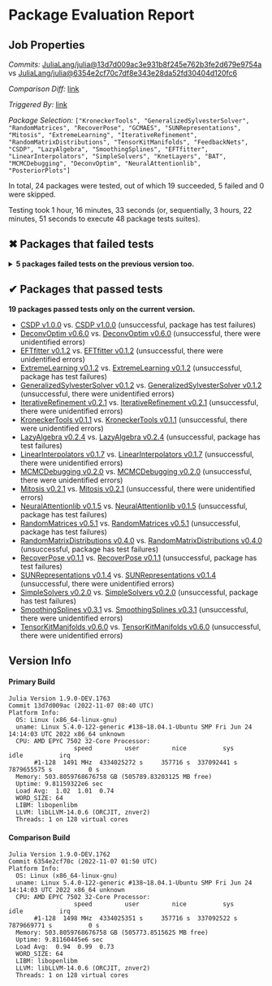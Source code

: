 # Package Evaluation Report

## Job Properties

*Commits:* [JuliaLang/julia@13d7d009ac3e931b8f245e762b3fe2d679e9754a](https://github.com/JuliaLang/julia/commit/13d7d009ac3e931b8f245e762b3fe2d679e9754a) vs [JuliaLang/julia@6354e2cf70c7df8e343e28da52fd30404d120fc6](https://github.com/JuliaLang/julia/commit/6354e2cf70c7df8e343e28da52fd30404d120fc6)

*Comparison Diff:* [link](https://github.com/JuliaLang/julia/compare/6354e2cf70c7df8e343e28da52fd30404d120fc6..13d7d009ac3e931b8f245e762b3fe2d679e9754a)

*Triggered By:* [link](https://github.com/JuliaLang/julia/pull/47477#issuecomment-1305269888)

*Package Selection:* `["KroneckerTools", "GeneralizedSylvesterSolver", "RandomMatrices", "RecoverPose", "GCMAES", "SUNRepresentations", "Mitosis", "ExtremeLearning", "IterativeRefinement", "RandomMatrixDistributions", "TensorKitManifolds", "FeedbackNets", "CSDP", "LazyAlgebra", "SmoothingSplines", "EFTfitter", "LinearInterpolators", "SimpleSolvers", "KnetLayers", "BAT", "MCMCDebugging", "DeconvOptim", "NeuralAttentionlib", "PosteriorPlots"]`

In total, 24 packages were tested, out of which 19 succeeded, 5 failed and 0 were skipped.

Testing took 1 hour, 16 minutes, 33 seconds (or, sequentially, 3 hours, 22 minutes, 51 seconds to execute 48 package tests suites).


## ✖ Packages that failed tests

<details><summary><strong>5 packages failed tests on the previous version too.</strong></summary>
<p>

<details open><summary>Package has test failures (1 packages):</summary>
<p>


- [BAT v2.0.5](https://s3.amazonaws.com/julialang-reports/nanosoldier/pkgeval/by_hash/13d7d00_vs_6354e2c/BAT.primary.log)

</p>
</details>

<details open><summary>There were unidentified errors (4 packages):</summary>
<p>


- [FeedbackNets v0.3.0](https://s3.amazonaws.com/julialang-reports/nanosoldier/pkgeval/by_hash/13d7d00_vs_6354e2c/FeedbackNets.primary.log)
- [GCMAES v0.1.29](https://s3.amazonaws.com/julialang-reports/nanosoldier/pkgeval/by_hash/13d7d00_vs_6354e2c/GCMAES.primary.log)
- [KnetLayers v0.4.0](https://s3.amazonaws.com/julialang-reports/nanosoldier/pkgeval/by_hash/13d7d00_vs_6354e2c/KnetLayers.primary.log)
- [PosteriorPlots v0.2.2](https://s3.amazonaws.com/julialang-reports/nanosoldier/pkgeval/by_hash/13d7d00_vs_6354e2c/PosteriorPlots.primary.log)

</p>
</details>

</p>
</details>


## ✔ Packages that passed tests

**19 packages passed tests only on the current version.**

- [CSDP v1.0.0](https://s3.amazonaws.com/julialang-reports/nanosoldier/pkgeval/by_hash/13d7d00_vs_6354e2c/CSDP.primary.log) vs. [CSDP v1.0.0](https://s3.amazonaws.com/julialang-reports/nanosoldier/pkgeval/by_hash/13d7d00_vs_6354e2c/CSDP.against.log) (unsuccessful, package has test failures)
- [DeconvOptim v0.6.0](https://s3.amazonaws.com/julialang-reports/nanosoldier/pkgeval/by_hash/13d7d00_vs_6354e2c/DeconvOptim.primary.log) vs. [DeconvOptim v0.6.0](https://s3.amazonaws.com/julialang-reports/nanosoldier/pkgeval/by_hash/13d7d00_vs_6354e2c/DeconvOptim.against.log) (unsuccessful, there were unidentified errors)
- [EFTfitter v0.1.2](https://s3.amazonaws.com/julialang-reports/nanosoldier/pkgeval/by_hash/13d7d00_vs_6354e2c/EFTfitter.primary.log) vs. [EFTfitter v0.1.2](https://s3.amazonaws.com/julialang-reports/nanosoldier/pkgeval/by_hash/13d7d00_vs_6354e2c/EFTfitter.against.log) (unsuccessful, there were unidentified errors)
- [ExtremeLearning v0.1.2](https://s3.amazonaws.com/julialang-reports/nanosoldier/pkgeval/by_hash/13d7d00_vs_6354e2c/ExtremeLearning.primary.log) vs. [ExtremeLearning v0.1.2](https://s3.amazonaws.com/julialang-reports/nanosoldier/pkgeval/by_hash/13d7d00_vs_6354e2c/ExtremeLearning.against.log) (unsuccessful, package has test failures)
- [GeneralizedSylvesterSolver v0.1.2](https://s3.amazonaws.com/julialang-reports/nanosoldier/pkgeval/by_hash/13d7d00_vs_6354e2c/GeneralizedSylvesterSolver.primary.log) vs. [GeneralizedSylvesterSolver v0.1.2](https://s3.amazonaws.com/julialang-reports/nanosoldier/pkgeval/by_hash/13d7d00_vs_6354e2c/GeneralizedSylvesterSolver.against.log) (unsuccessful, there were unidentified errors)
- [IterativeRefinement v0.2.1](https://s3.amazonaws.com/julialang-reports/nanosoldier/pkgeval/by_hash/13d7d00_vs_6354e2c/IterativeRefinement.primary.log) vs. [IterativeRefinement v0.2.1](https://s3.amazonaws.com/julialang-reports/nanosoldier/pkgeval/by_hash/13d7d00_vs_6354e2c/IterativeRefinement.against.log) (unsuccessful, there were unidentified errors)
- [KroneckerTools v0.1.1](https://s3.amazonaws.com/julialang-reports/nanosoldier/pkgeval/by_hash/13d7d00_vs_6354e2c/KroneckerTools.primary.log) vs. [KroneckerTools v0.1.1](https://s3.amazonaws.com/julialang-reports/nanosoldier/pkgeval/by_hash/13d7d00_vs_6354e2c/KroneckerTools.against.log) (unsuccessful, there were unidentified errors)
- [LazyAlgebra v0.2.4](https://s3.amazonaws.com/julialang-reports/nanosoldier/pkgeval/by_hash/13d7d00_vs_6354e2c/LazyAlgebra.primary.log) vs. [LazyAlgebra v0.2.4](https://s3.amazonaws.com/julialang-reports/nanosoldier/pkgeval/by_hash/13d7d00_vs_6354e2c/LazyAlgebra.against.log) (unsuccessful, package has test failures)
- [LinearInterpolators v0.1.7](https://s3.amazonaws.com/julialang-reports/nanosoldier/pkgeval/by_hash/13d7d00_vs_6354e2c/LinearInterpolators.primary.log) vs. [LinearInterpolators v0.1.7](https://s3.amazonaws.com/julialang-reports/nanosoldier/pkgeval/by_hash/13d7d00_vs_6354e2c/LinearInterpolators.against.log) (unsuccessful, there were unidentified errors)
- [MCMCDebugging v0.2.0](https://s3.amazonaws.com/julialang-reports/nanosoldier/pkgeval/by_hash/13d7d00_vs_6354e2c/MCMCDebugging.primary.log) vs. [MCMCDebugging v0.2.0](https://s3.amazonaws.com/julialang-reports/nanosoldier/pkgeval/by_hash/13d7d00_vs_6354e2c/MCMCDebugging.against.log) (unsuccessful, there were unidentified errors)
- [Mitosis v0.2.1](https://s3.amazonaws.com/julialang-reports/nanosoldier/pkgeval/by_hash/13d7d00_vs_6354e2c/Mitosis.primary.log) vs. [Mitosis v0.2.1](https://s3.amazonaws.com/julialang-reports/nanosoldier/pkgeval/by_hash/13d7d00_vs_6354e2c/Mitosis.against.log) (unsuccessful, there were unidentified errors)
- [NeuralAttentionlib v0.1.5](https://s3.amazonaws.com/julialang-reports/nanosoldier/pkgeval/by_hash/13d7d00_vs_6354e2c/NeuralAttentionlib.primary.log) vs. [NeuralAttentionlib v0.1.5](https://s3.amazonaws.com/julialang-reports/nanosoldier/pkgeval/by_hash/13d7d00_vs_6354e2c/NeuralAttentionlib.against.log) (unsuccessful, package has test failures)
- [RandomMatrices v0.5.1](https://s3.amazonaws.com/julialang-reports/nanosoldier/pkgeval/by_hash/13d7d00_vs_6354e2c/RandomMatrices.primary.log) vs. [RandomMatrices v0.5.1](https://s3.amazonaws.com/julialang-reports/nanosoldier/pkgeval/by_hash/13d7d00_vs_6354e2c/RandomMatrices.against.log) (unsuccessful, package has test failures)
- [RandomMatrixDistributions v0.4.0](https://s3.amazonaws.com/julialang-reports/nanosoldier/pkgeval/by_hash/13d7d00_vs_6354e2c/RandomMatrixDistributions.primary.log) vs. [RandomMatrixDistributions v0.4.0](https://s3.amazonaws.com/julialang-reports/nanosoldier/pkgeval/by_hash/13d7d00_vs_6354e2c/RandomMatrixDistributions.against.log) (unsuccessful, package has test failures)
- [RecoverPose v0.1.1](https://s3.amazonaws.com/julialang-reports/nanosoldier/pkgeval/by_hash/13d7d00_vs_6354e2c/RecoverPose.primary.log) vs. [RecoverPose v0.1.1](https://s3.amazonaws.com/julialang-reports/nanosoldier/pkgeval/by_hash/13d7d00_vs_6354e2c/RecoverPose.against.log) (unsuccessful, package has test failures)
- [SUNRepresentations v0.1.4](https://s3.amazonaws.com/julialang-reports/nanosoldier/pkgeval/by_hash/13d7d00_vs_6354e2c/SUNRepresentations.primary.log) vs. [SUNRepresentations v0.1.4](https://s3.amazonaws.com/julialang-reports/nanosoldier/pkgeval/by_hash/13d7d00_vs_6354e2c/SUNRepresentations.against.log) (unsuccessful, there were unidentified errors)
- [SimpleSolvers v0.2.0](https://s3.amazonaws.com/julialang-reports/nanosoldier/pkgeval/by_hash/13d7d00_vs_6354e2c/SimpleSolvers.primary.log) vs. [SimpleSolvers v0.2.0](https://s3.amazonaws.com/julialang-reports/nanosoldier/pkgeval/by_hash/13d7d00_vs_6354e2c/SimpleSolvers.against.log) (unsuccessful, package has test failures)
- [SmoothingSplines v0.3.1](https://s3.amazonaws.com/julialang-reports/nanosoldier/pkgeval/by_hash/13d7d00_vs_6354e2c/SmoothingSplines.primary.log) vs. [SmoothingSplines v0.3.1](https://s3.amazonaws.com/julialang-reports/nanosoldier/pkgeval/by_hash/13d7d00_vs_6354e2c/SmoothingSplines.against.log) (unsuccessful, there were unidentified errors)
- [TensorKitManifolds v0.6.0](https://s3.amazonaws.com/julialang-reports/nanosoldier/pkgeval/by_hash/13d7d00_vs_6354e2c/TensorKitManifolds.primary.log) vs. [TensorKitManifolds v0.6.0](https://s3.amazonaws.com/julialang-reports/nanosoldier/pkgeval/by_hash/13d7d00_vs_6354e2c/TensorKitManifolds.against.log) (unsuccessful, there were unidentified errors)


## Version Info

#### Primary Build

```
Julia Version 1.9.0-DEV.1763
Commit 13d7d009ac (2022-11-07 08:40 UTC)
Platform Info:
  OS: Linux (x86_64-linux-gnu)
  uname: Linux 5.4.0-122-generic #138~18.04.1-Ubuntu SMP Fri Jun 24 14:14:03 UTC 2022 x86_64 unknown
  CPU: AMD EPYC 7502 32-Core Processor: 
                  speed         user         nice          sys         idle          irq
       #1-128  1491 MHz  4334025272 s     357716 s  337092441 s  7879655575 s          0 s
  Memory: 503.8059768676758 GB (505789.83203125 MB free)
  Uptime: 9.81159322e6 sec
  Load Avg:  1.02  1.01  0.74
  WORD_SIZE: 64
  LIBM: libopenlibm
  LLVM: libLLVM-14.0.6 (ORCJIT, znver2)
  Threads: 1 on 128 virtual cores

```

#### Comparison Build

```
Julia Version 1.9.0-DEV.1762
Commit 6354e2cf70c (2022-11-07 01:50 UTC)
Platform Info:
  OS: Linux (x86_64-linux-gnu)
  uname: Linux 5.4.0-122-generic #138~18.04.1-Ubuntu SMP Fri Jun 24 14:14:03 UTC 2022 x86_64 unknown
  CPU: AMD EPYC 7502 32-Core Processor: 
                  speed         user         nice          sys         idle          irq
       #1-128  1498 MHz  4334025351 s     357716 s  337092522 s  7879669771 s          0 s
  Memory: 503.8059768676758 GB (505773.8515625 MB free)
  Uptime: 9.81160445e6 sec
  Load Avg:  0.94  0.99  0.73
  WORD_SIZE: 64
  LIBM: libopenlibm
  LLVM: libLLVM-14.0.6 (ORCJIT, znver2)
  Threads: 1 on 128 virtual cores

```
<!-- Generated on 2022-11-07T05:15:02.129 -->
